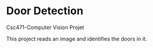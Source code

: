 # Door Detection
Csc471-Computer Vision Projet

This project reads an image and identifies the doors in it. 
